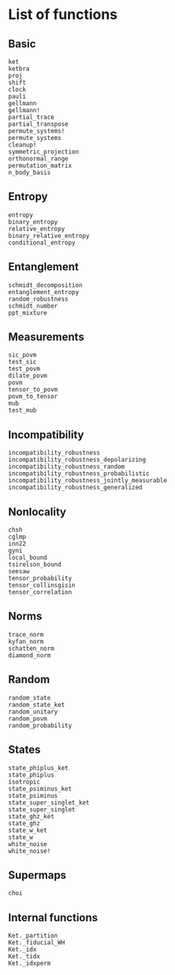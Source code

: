 # List of functions

## Basic

```@docs
ket
ketbra
proj
shift
clock
pauli
gellmann
gellmann!
partial_trace
partial_transpose
permute_systems!
permute_systems
cleanup!
symmetric_projection
orthonormal_range
permutation_matrix
n_body_basis
```

## Entropy

```@docs
entropy
binary_entropy
relative_entropy
binary_relative_entropy
conditional_entropy
```

## Entanglement

```@docs
schmidt_decomposition
entanglement_entropy
random_robustness
schmidt_number
ppt_mixture
```

## Measurements

```@docs
sic_povm
test_sic
test_povm
dilate_povm
povm
tensor_to_povm
povm_to_tensor
mub
test_mub
```

## Incompatibility

```@docs
incompatibility_robustness
incompatibility_robustness_depolarizing
incompatibility_robustness_random
incompatibility_robustness_probabilistic
incompatibility_robustness_jointly_measurable
incompatibility_robustness_generalized
```

## Nonlocality

```@docs
chsh
cglmp
inn22
gyni
local_bound
tsirelson_bound
seesaw
tensor_probability
tensor_collinsgisin
tensor_correlation
```

## Norms

```@docs
trace_norm
kyfan_norm
schatten_norm
diamond_norm
```

## Random

```@docs
random_state
random_state_ket
random_unitary
random_povm
random_probability
```

## States

```@docs
state_phiplus_ket
state_phiplus
isotropic
state_psiminus_ket
state_psiminus
state_super_singlet_ket
state_super_singlet
state_ghz_ket
state_ghz
state_w_ket
state_w
white_noise
white_noise!
```

## Supermaps

```@docs
choi
```

## Internal functions

```@docs
Ket._partition
Ket._fiducial_WH
Ket._idx
Ket._tidx
Ket._idxperm
```
